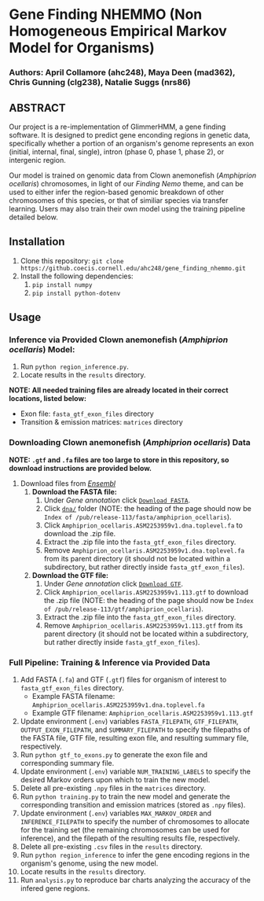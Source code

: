 # Gene Finding NHEMMO (Non Homogeneous Empirical Markov Model for Organisms)

### Authors: April Collamore (ahc248), Maya Deen (mad362), Chris Gunning (clg238), Natalie Suggs (nrs86)

## ABSTRACT
Our project is a re-implementation of GlimmerHMM, a gene finding software. It is designed to predict gene enconding regions in genetic data, specifically whether a portion of an organism's genome represents an exon (initial, internal, final, single), intron (phase 0, phase 1, phase 2), or intergenic region.

Our model is trained on genomic data from Clown anemonefish (_Amphiprion ocellaris_) chromosomes, in light of our _Finding Nemo_ theme, and can be used to either infer the region-based genomic breakdown of other chromosomes of this species, or that of similiar species via transfer learning. Users may also train their own model using the training pipeline detailed below.

## Installation
1. Clone this repository: `git clone https://github.coecis.cornell.edu/ahc248/gene_finding_nhemmo.git`
2. Install the following dependencies:
   1. `pip install numpy`
   2. `pip install python-dotenv`

## Usage

### Inference via Provided Clown anemonefish (_Amphiprion ocellaris_) Model:
1. Run `python region_inference.py`.
2. Locate results in the `results` directory.

**NOTE: All needed training files are already located in their correct locations, listed below:**
   - Exon file: `fasta_gtf_exon_files` directory
   - Transition & emission matrices: `matrices` directory


### Downloading Clown anemonefish (_Amphiprion ocellaris_) Data
**NOTE: `.gtf` and `.fa` files are too large to store in this repository, so download instructions are provided below.**
1. Download files from [_Ensembl_](https://useast.ensembl.org/Amphiprion_ocellaris/Info/Index)
   1. **Download the FASTA file:**
      1. Under _Gene annotation_ click [`Download FASTA`](https://ftp.ensembl.org/pub/release-113/fasta/amphiprion_ocellaris/).
      2. Click [`dna/`](https://ftp.ensembl.org/pub/release-113/fasta/amphiprion_ocellaris/dna/) folder (NOTE: the heading of the page should now be `Index of /pub/release-113/fasta/amphiprion_ocellaris`).
      3. Click `Amphiprion_ocellaris.ASM2253959v1.dna.toplevel.fa` to download the .zip file.
      4. Extract the .zip file into the `fasta_gtf_exon_files` directory.
      5. Remove `Amphiprion_ocellaris.ASM2253959v1.dna.toplevel.fa` from its parent directory (it should not be located within a subdirectory, but rather directly inside `fasta_gtf_exon_files`). 
   2. **Download the GTF file:**
      1. Under _Gene annotation_ click [`Download GTF`](https://ftp.ensembl.org/pub/release-113/gtf/amphiprion_ocellaris/).
      2. Click `Amphiprion_ocellaris.ASM2253959v1.113.gtf` to download the .zip file (NOTE: the heading of the page should now be `Index of /pub/release-113/gtf/amphiprion_ocellaris`).
      3. Extract the .zip file into the `fasta_gtf_exon_files` directory.
      4. Remove `Amphiprion_ocellaris.ASM2253959v1.113.gtf` from its parent directory (it should not be located within a subdirectory, but rather directly inside `fasta_gtf_exon_files`). 

### Full Pipeline: Training & Inference via Provided Data
1. Add FASTA (`.fa`) and GTF (`.gtf`) files for organism of interest to `fasta_gtf_exon_files` directory.
    - Example FASTA filename: `Amphiprion_ocellaris.ASM2253959v1.dna.toplevel.fa`
    - Example GTF filename: `Amphiprion_ocellaris.ASM2253959v1.113.gtf`
2. Update environment (`.env`) variables `FASTA_FILEPATH`, `GTF_FILEPATH`, `OUTPUT_EXON_FILEPATH`, and `SUMMARY_FILEPATH` to specify the filepaths of the FASTA file, GTF file, resulting exon file, and resulting summary file, respectively.
3. Run `python gtf_to_exons.py` to generate the exon file and corresponding summary file.
4. Update environment (`.env`) variable `NUM_TRAINING_LABELS` to specify the desired Markov orders upon which to train the new model.
5. Delete all pre-existing `.npy` files in the `matrices` directory.
6. Run `python training.py` to train the new model and generate the corresponding transition and emission matrices (stored as `.npy` files).
7. Update environment (`.env`) variables `MAX_MARKOV_ORDER` and `INFERENCE_FILEPATH` to specify the number of chromosomes to allocate for the training set (the remaining chromosomes can be used for inference), and the filepath of the resulting results file, respectively.
8. Delete all pre-existing `.csv` files in the `results` directory.
9. Run `python region_inference` to infer the gene encoding regions in the organism's genome, using the new model.
10. Locate results in the `results` directory.
11. Run `analysis.py` to reproduce bar charts analyzing the accuracy of the infered gene regions.
